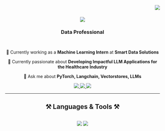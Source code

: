 <img align="right" src="https://visitor-badge.laobi.icu/badge?page_id=rajaravindp.rajaravindp" />

<h1 align="center">
    <img src="https://readme-typing-svg.herokuapp.com/?font=Times+New+Roman&size=35&center=true&vCenter=true&width=500&height=70&duration=4000&lines=Henlo!;+I'm+Aravind+Raj!;" />
</h1>

<h3 align="center"> Data Professional </h3>

<br/>

<div align="center">
    
 🔭 Currently working as a **Machine Learning Intern** at **Smart Data Solutions**
 
 🌱 Currently passionate about **Developing Impactful LLM Applications for the Healthcare Industry**

💬 Ask me about **PyTorch, Langchain, Vectorstores, LLMs**

 </div>

<div align="center"> 
  <a href="aravindrajpalepu@gmail.com">
    <img src="https://img.shields.io/badge/Gmail-333333?style=for-the-badge&logo=gmail&logoColor=Red" />
  </a>
  <a href="https://www.linkedin.com/in/aravindpalepuraj/" target="_blank">
    <img src="https://img.shields.io/badge/LinkedIn-0077B5?style=for-the-badge&logo=linkedin&logoColor=white" target="_blank" />
  </a>
  <a href="https://rajaravindp.github.io/aravindPalepu.github.io/" target="_blank">
     <img src="https://img.shields.io/badge/Portfolio-FF5722?style=for-the-badge&logo=todoist&logoColor=white" target="_blank" /> <!-- sqlite, safari, google-chrome are other good icon options -->
  </a>
</div>

 <hr/>

 <h2 align="center">⚒️ Languages & Tools ⚒️</h2>
<br/>
<div align="center">
    <img src="https://skillicons.dev/icons?i=python,postgres,r,aws,vscode,github,selenium,pytorch,powershell,anaconda,opencv,linux" />
    <img src="https://skillicons.dev/icons?i=sklearn,mongodb,java,mysql,flask,docker,tensorflow,html,css,sqlite,stackoverflow,word,excel" /><br>
</div>

 

